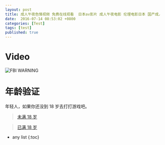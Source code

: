 ```yaml
---
layout: post
title: 成人午夜色情视频 免费在线观看  日本av影片 成人午夜电影 伦理电影日本 国产成人在线视频 
date:  2016-07-14 08:53:02 +0800
categories: [Test]
tags: [test]
published: true
---
```


# Video

![FBI WARNING](https://www.google.com/imgres?imgurl=https%3A%2F%2Fyaly.net%2Fwp-content%2Fuploads%2Ffbiwarning.png&imgrefurl=https%3A%2F%2Fyaly.net%2Ffbi-warning%2F&tbnid=uzIp75a7jfeIkM&vet=12ahUKEwiU-IyCi4X7AhVMf5QKHcGnAKcQMygAegUIARC8AQ..i&docid=ZcB8cEa8_FOiXM&w=720&h=405&q=FBI%20warning&ved=2ahUKEwiU-IyCi4X7AhVMf5QKHcGnAKcQMygAegUIARC8AQ)

# 年龄验证

年轻人，如果你还没到 18 岁去打打游戏吧。

> [未满 18 岁](https://houbb.github.io/games/)

> [已满 18 岁](https://houbb.github.io/games/)

* any list
{:toc}